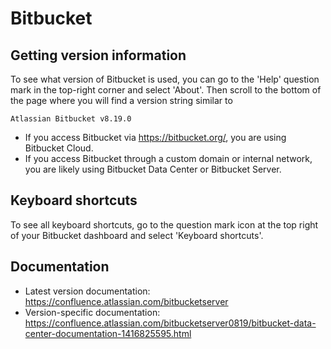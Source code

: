 # Bitbucket

## Getting version information

To see what version of Bitbucket is used, you can go to the 'Help' question mark in the top-right corner and select 'About'.  Then scroll to the bottom of the page where you will find a version string similar to

```text
Atlassian Bitbucket v8.19.0
```

* If you access Bitbucket via <https://bitbucket.org/>, you are using Bitbucket Cloud.
* If you access Bitbucket through a custom domain or internal network, you are likely using Bitbucket Data Center or Bitbucket Server.

## Keyboard shortcuts

To see all keyboard shortcuts, go to the question mark icon at the top right of your Bitbucket dashboard and select 'Keyboard shortcuts'.

## Documentation

* Latest version documentation:  
<https://confluence.atlassian.com/bitbucketserver>
* Version-specific documentation:  
<https://confluence.atlassian.com/bitbucketserver0819/bitbucket-data-center-documentation-1416825595.html>